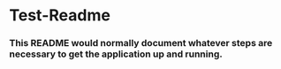 # Test-Readme

### This README would normally document whatever steps are necessary to get the application up and running.
